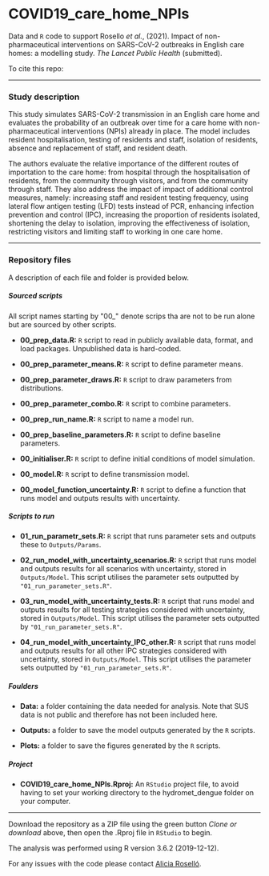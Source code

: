 # COVID19_care_home_NPIs

Data and `R` code to support Rosello *et al.*, (2021). Impact of non-pharmaceutical interventions on SARS-CoV-2 outbreaks in English care homes: a modelling study. *The Lancet Public Health* (submitted). 

To cite this repo:
  


--------------------------------------------------------------------------------
  
### Study description

  This study simulates SARS-CoV-2 transmission in an English care home and evaluates the probability of an outbreak over time for a care home with non-pharmaceutical interventions (NPIs) already in place. The model includes resident hospitalisation, testing of residents and staff, isolation of residents, absence and replacement of staff, and resident death. 
  
  The authors evaluate the relative importance of the different routes of importation to the care home: from hospital through the hospitalisation of residents, from the community through visitors, and from the community through staff. They also address the impact of impact of additional control measures, namely: increasing staff and resident testing frequency, using lateral flow antigen testing (LFD) tests instead of PCR, enhancing infection prevention and control (IPC), increasing the proportion of residents isolated, shortening the delay to isolation, improving the effectiveness of isolation, restricting visitors and limiting staff to working in one care home.

--------------------------------------------------------------------------------
  
### Repository files

  A description of each file and folder is provided below. 
  
  
##### *Sourced scripts*

  All script names starting by "00_" denote scrips tha are not to be run alone but are sourced by other scripts. 

* **00_prep_data.R:** `R` script to read in publicly available data, format, and load packages. Unpublished data is hard-coded.

* **00_prep_parameter_means.R:** `R` script to define parameter means.

* **00_prep_parameter_draws.R:** `R` script to draw parameters from distributions.

* **00_prep_parameter_combo.R:** `R` script to combine parameters.

* **00_prep_run_name.R:** `R` script to name a model run.

* **00_prep_baseline_parameters.R:** `R` script to define baseline parameters.

* **00_initialiser.R:** `R` script to define initial conditions of model simulation.

* **00_model.R:** `R` script to define transmission model.

* **00_model_function_uncertainty.R:** `R` script to define a function that runs model and outputs results with uncertainty.


##### *Scripts to run*

* **01_run_parametr_sets.R:** `R` script that runs parameter sets and outputs these to `Outputs/Params`.

* **02_run_model_with_uncertainty_scenarios.R:** `R` script that runs model and outputs results for all scenarios with uncertainty, stored in `Outputs/Model`. This script utilises the parameter sets outputted by `"01_run_parameter_sets.R"`. 

* **03_run_model_with_uncertainty_tests.R:** `R` script that runs model and outputs results for all testing strategies considered with uncertainty, stored in `Outputs/Model`. This script utilises the parameter sets outputted by `"01_run_parameter_sets.R"`.

* **04_run_model_with_uncertainty_IPC_other.R:** `R` script that runs model and outputs results for all other IPC strategies considered with uncertainty, stored in `Outputs/Model`. This script utilises the parameter sets outputted by `"01_run_parameter_sets.R"`.


##### *Foulders*

* **Data:** a folder containing the data needed for analysis. Note that SUS data is not public and therefore has not been included here. 

* **Outputs:** a folder to save the model outputs generated by the `R` scripts. 

* **Plots:** a folder to save the figures generated by the `R` scripts.


##### *Project*

* **COVID19_care_home_NPIs.Rproj:** An `RStudio` project file, to avoid having to set your working directory to the hydromet_dengue folder on your computer. 


--------------------------------------------------------------------------------

Download the repository as a ZIP file using the green button *Clone or download* above, then open the .Rproj file in `RStudio` to begin. 

The analysis was performed using R version 3.6.2 (2019-12-12).

For any issues with the code please contact [Alicia Roselló](https://www.lshtm.ac.uk/aboutus/people/rosello.alicia).
